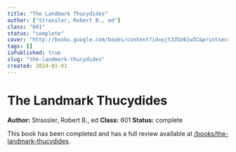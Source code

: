 ```yaml
---
title: "The Landmark Thucydides"
author: ["Strassler, Robert B., ed"]
class: "601"
status: "complete"
cover: "http://books.google.com/books/content?id=pjt3ZGU61wIC&printsec=frontcover&img=1&zoom=1&edge=curl&source=gbs_api"
tags: []
isPublished: true
slug: "the-landmark-thucydides"
created: 2024-01-01
---
```


# The Landmark Thucydides

**Author:** Strassler, Robert B., ed
**Class:** 601
**Status:** complete

This book has been completed and has a full review available at [/books/the-landmark-thucydides](/books/the-landmark-thucydides).